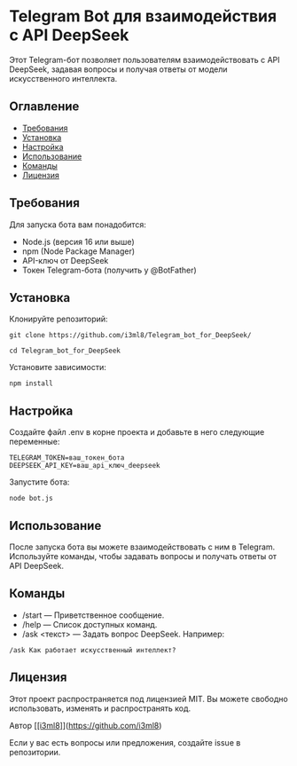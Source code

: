 <h1>Telegram Bot для взаимодействия с API DeepSeek</h1>
<p>Этот Telegram-бот позволяет пользователям взаимодействовать с API DeepSeek, задавая вопросы и получая ответы от модели искусственного интеллекта.</p>

<h2>Оглавление</h2>
<ul>
<li><a href="#Требования">Требования</a></li>
<li><a href="#Установка">Установка</a></li>
<li><a href="#Настройка">Настройка</a></li>
<li><a href="#Использование">Использование</a></li>
<li><a href="#Команды">Команды</a></li>
<li><a href="#Лицензия">Лицензия</a></li>
</ul>
<h2>Требования</h2>
<p>Для запуска бота вам понадобится:</p>
<ul>
<li>Node.js (версия 16 или выше)</li>
<li>npm (Node Package Manager)</li>
<li>API-ключ от DeepSeek</li>
<li>Токен Telegram-бота (получить у @BotFather)</li>
</ul>
<h2>Установка</h2>
<p>Клонируйте репозиторий:</p>

`git clone https://github.com/i3ml8/Telegram_bot_for_DeepSeek/`<br>

`cd Telegram_bot_for_DeepSeek`<br>

<p>Установите зависимости:</p>

`npm install`<br>

<h2>Настройка</h2>
<p>Создайте файл .env в корне проекта и добавьте в него следующие переменные:</p>


`TELEGRAM_TOKEN=ваш_токен_бота`<br>
`DEEPSEEK_API_KEY=ваш_api_ключ_deepseek`<br>
<p>Запустите бота:</p>

`node bot.js`<br>

<h2>Использование</h2>
<p>После запуска бота вы можете взаимодействовать с ним в Telegram. Используйте команды, чтобы задавать вопросы и получать ответы от API DeepSeek.</p>

<h2>Команды</h2>
<ul>
<li>/start — Приветственное сообщение.</li>
<li>/help — Список доступных команд.</li>
<li>/ask <текст> — Задать вопрос DeepSeek. Например:</li>
</ul>
  
`/ask Как работает искусственный интеллект?`<br>

<h2>Лицензия</h2>
<p>Этот проект распространяется под лицензией MIT. Вы можете свободно использовать, изменять и распространять код.</p>

Автор
[[[i3ml8]](https://github.com/i3ml8)](https://github.com/i3ml8)

<p>Если у вас есть вопросы или предложения, создайте issue в репозитории.</p>
